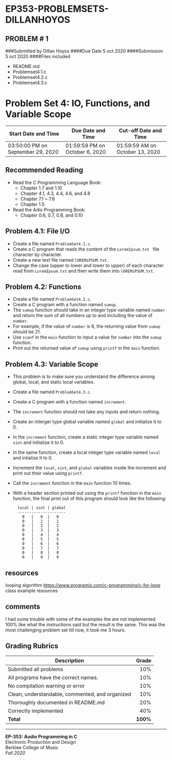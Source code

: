 # EP353-PROBLEMSETS-DILLANHOYOS
## PROBLEM # 1

###Submitted by
Dillan Hoyos
####Due Date
5 oct 2020
####Submission
5 oct 2020
####Files included
 * README.md
 * Problemset4.1.c
 * Problemset4.2.c
 * Problemset4.3.c


# Problem Set 4: IO, Functions, and Variable Scope

Start Date and Time| Due Date and Time | Cut-off Date and Time |
---|---|---|
03:50:00 PM on September 29, 2020 | 01:59:59 PM on October 6, 2020 | 01:59:59 AM on October 13, 2020 |

## Recommended Reading
- Read the C Programming Language Book:
	- Chapter 1.7 and 1.10
	- Chapter 4.1, 4.3, 4.4, 4.6, and 4.8
	- Chapter 7.1 ~ 7.6
	- Chapter 1.5
- Read the Adio Programming Book:
	- Chapter 0.6, 0.7, 0.8, and 0.10

## Problem 4.1: File I/O
- Create a file named `ProblemSet4.1.c`.
- Create a C program that reads the content of the `LoremIpsum.txt ` file character by character. 
- Create a new text file named `lOREMiPSUM.txt`.
- Change the case (upper to lower and lower to upper) of each character read from `LoremIpsum.txt` and then write them into `lOREMiPSUM.txt`.

## Problem 4.2: Functions
- Create a file named `ProblemSet4.2.c`.
- Create a C program with a function named `sumup`.
- The `sumup` function should take in an integer type variable named `number` and return the sum of all numbers up to and including the value of `number`.
- For example, if the value of `number` is 6, the returning value from `sumup` should be 21.
- Use `scanf` in the `main` function to input a value for `number` into the `sumup` function. 
- Print out the returned value of `sumup` using `printf` in the `main` function.

## Problem 4.3: Variable Scope
- This problem is to make sure you understand the difference among global, local, and static local variables.
- Create a file named `ProblemSet4.3.c`.
- Create a C program with a function named `increment`.
- The `increment` function should not take any inputs and return nothing.
- Create an interger type global variable named `global` and initialize it to 0.
- In the `increment` function, create a static integer type variable named `sint` and initialize it to 0.
- In the same function, create a local integer type variable named `local` and intialize it to 0.
- Increment the `local`, `sint`, and `global` variables inside the increment and print out their value using `printf`.
- Call the `increment` function in the `main` function 10 times.
- With a header section printed out using the `printf` function in the `main` function, the final print out of this program should look like the following:

		local | sint | global
		---------------------
		  0   |   0  |   0
		  0   |   1  |   1
		  0   |   2  |   2
		  0   |   3  |   3
		  0   |   4  |   4
		  0   |   5  |   5
		  0   |   6  |   6
		  0   |   7  |   7
		  0   |   8  |   8
		  0   |   9  |   9
## resources
looping algorithm https://www.programiz.com/c-programming/c-for-loop
class example resources
## comments 

I had some trouble with some of the examples the are not implemented 100% like what the instructions said but the result is the same.
This was the most challenging problem set till now, it took me 3 hours.

## Grading Rubrics
Description|Grade
---|---:|
Submitted all problems | 10%
All programs have the correct names. | 10%
No compilation warning or error| 10%
Clean, understandable, commented, and organized | 10%
Thoroughly documented in README.md | 20%
Correctly implemented | 40%
**Total** | **100%**

--- 
**EP-353: Audio Programming in C**  
Electronic Production and Design  
Berklee College of Music  
*Fall 2020*



